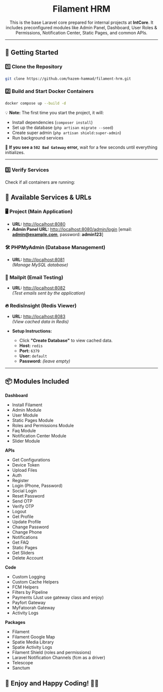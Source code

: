 <div align="center">

# Filament HRM

This is the base Laravel core prepared for internal projects at **IntCore**. It includes preconfigured modules like Admin Panel, Dashboard, User Roles & Permissions, Notification Center, Static Pages, and common APIs.

---

</div>
	
## 🚀 Getting Started

### 1️⃣ Clone the Repository

```bash
git clone https://github.com/hazem-hammad/filament-hrm.git
```

### 2️⃣ Build and Start Docker Containers

```bash
docker compose up --build -d
```

💡 **Note:** The first time you start the project, it will:

-   Install dependencies (`composer install`)
-   Set up the database (`php artisan migrate --seed`)
-   Create super admin (`php artisan shield:super-admin`)
-   Run background services

📌 **If you see a `502 Bad Gateway` error,** wait for a few seconds until everything initializes.

---

### 3️⃣ Verify Services

Check if all containers are running:

## 📌 **Available Services & URLs**

### 🖥️ **Project (Main Application)**

-   **URL:** [http://localhost:8080](http://localhost:8080)
-   **Admin Panel URL:** [http://localhost:8080/admin/login](http://localhost:8080/admin/login) [email: **admin@example.com**, password: **admin123**]

### 🛠️ **PHPMyAdmin (Database Management)**

-   **URL:** [http://localhost:8081](http://localhost:8081)  
    _(Manage MySQL database)_

### 📧 **Mailpit (Email Testing)**

-   **URL:** [http://localhost:8082](http://localhost:8082)  
    _(Test emails sent by the application)_

### 🔥 **RedisInsight (Redis Viewer)**

-   **URL:** [http://localhost:8083](http://localhost:8083)  
    _(View cached data in Redis)_
-   **Setup Instructions:**

    -   Click **"Create Database"** to view cached data.
    -   **Host:** `redis`
    -   **Port:** `6379`
    -   **User:** `default`
    -   **Password:** _(leave empty)_

---

## 📦 Modules Included

**Dashboard**

-   Install Filament
-   Admin Module
-   User Module
-   Static Pages Module
-   Roles and Permissions Module
-   Faq Module
-   Notification Center Module
-   Slider Module

**APIs**

-   Get Configurations
-   Device Token
-   Upload Files
-   Auth
-   Register
-   Login (Phone, Password)
-   Social Login
-   Reset Password
-   Send OTP
-   Verify OTP
-   Logout
-   Get Profile
-   Update Profile
-   Change Password
-   Change Phone
-   Notifications
-   Get FAQ
-   Static Pages
-   Get Sliders
-   Delete Account

**Code**

-   Custom Logging
-   Custom Cache Helpers
-   FCM Helpers
-   Filters by Pipeline
-   Payments (Just use gateway class and enjoy)
-   Payfort Gateway
-   MyFatoorah Gateway
-   Activity Logs

**Packages**

-   Filament
-   Filament Google Map
-   Spatie Media Library
-   Spatie Activity Logs
-   Filament Shield (roles and permissions)
-   Laravel Notification Channels (fcm as a driver)
-   Telescope
-   Sanctum

## 🎉 Enjoy and Happy Coding! 🚀🔥
